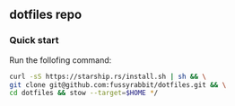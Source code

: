 ## dotfiles repo
### Quick start
Run the follofing command:
```bash
curl -sS https://starship.rs/install.sh | sh && \
git clone git@github.com:fussyrabbit/dotfiles.git && \
cd dotfiles && stow --target=$HOME */
```

